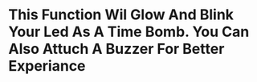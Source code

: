 # This Function Wil Glow And Blink Your Led As A Time Bomb. You Can Also Attuch A Buzzer For Better Experiance 
